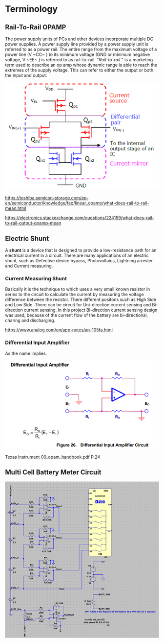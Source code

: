 # Terminology

## Rail-To-Rail OPAMP

The power supply units of PCs and other devices incorporate multiple DC power supplies. A power supply line provided by a power supply unit is referred to as a power rail. The entire range from the maximum voltage of a power line (V ~CC~ ) to its minimum voltage (GND or minimum negative voltage, V ~EE~ ) is referred to as rail-to-rail.
"*Rail-to-rail* " is a marketing term used to describe an op amp whose dynamic range is able to reach the extremes of the supply voltage. This can refer to either the output or both the input and output.

![1696505977296](image/README/1696505977296.png)

https://toshiba.semicon-storage.com/ap-en/semiconductor/knowledge/faq/linear_opamp/what-does-rail-to-rail-mean.html

https://electronics.stackexchange.com/questions/224159/what-does-rail-to-rail-output-opamp-mean

## Electric Shunt

A **shunt** is a device that is designed to provide a low-resistance path for an electrical current in a circuit. There are many applications of an electric shunt, such as Defective device bypass, Photovoltaics, Lightning arrester and Current measuring.

### Current Measuring Shunt

Basically it is the technique to which uses a very small known resistor in series to the circuit to calculate the current by measuring the voltage difference between the resistor. There different positons such as High Side and Low Side. There can be circuit for Uni-direction current sensing and Bi-direction current sensing. In this project Bi-direction current sensing design was used, because of the current flow of the battery are bi-directional, charing and discharging.

https://www.analog.com/en/app-notes/an-105fa.html

### Differential Input Amplifier

As the name implies. 

![1696508257660](image/README/1696508257660.png)

Texas Instrument 00_opam_handbook.pdf P.24

## Multi Cell Battery Meter Circuit

![1696508456106](image/README/1696508456106.png)
